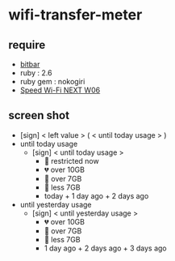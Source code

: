 # wifi-transfer-meter

## require

- [bitbar](https://getbitbar.com/)
- ruby : 2.6
- ruby gem : nokogiri
- [Speed Wi-Fi NEXT W06](https://www.uqwimax.jp/wimax/products/w06/)

## screen shot

- [sign] < left value > ( < until today usage > )
- until today usage
    - [sign] < until today usage >
        - :no_entry_sign: restricted now
        - :broken_heart: over 10GB
        - :yellow_heart: over  7GB
        - :green_heart: less  7GB
        - today + 1 day ago + 2 days ago
- until yesterday usage
    - [sign] < until yesterday usage >
        - :broken_heart: over 10GB
        - :yellow_heart: over  7GB
        - :green_heart: less  7GB
        - 1 day ago + 2 days ago + 3 days ago
